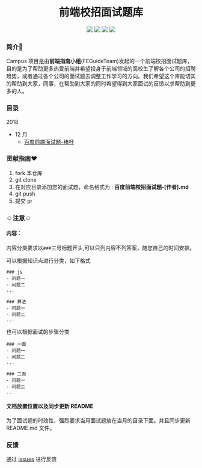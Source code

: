 <h1 align="center">前端校招面试题库</h1>

<p align='center'> 
  <a href='https://github.com/FEGuideTeam/Campus/network/members'><img src='https://img.shields.io/github/forks/FEGuideTeam/Campus.svg'></a>
  <a href='https://github.com/FEGuideTeam/Campus/issues'><img src='
https://img.shields.io/github/issues/FEGuideTeam/Campus.svg
'></a>
  <a href='https://github.com/FEGuideTeam/Campus/issues'><img src='https://img.shields.io/github/license/FEGuideTeam/Campus.svg'></a>
  <a href='https://github.com/FEGuideTeam/Campus/stargazers'><img src='https://img.shields.io/github/stars/FEGuideTeam/Campus.svg'></a>
</p>

### 简介:clap:

Campus 项目是由**前端指南小组**(FEGuideTeam)发起的一个前端校招面试题库，目的是为了帮助更多热爱前端并希望投身于前端领域的高校生了解各个公司的招聘趋势，或者通过各个公司的面试题去调整工作学习的方向。我们希望这个库能切实的帮助到大家，同事，在帮助到大家的同时希望得到大家面试的反馈以求帮助到更多的人。

### 目录

2018

- 12 月
  - [百度前端面试题-棒杆](./2018/12/百度前端面试题-棒杆.md)

### 贡献指南:heart:

1. fork 本仓库
2. git clone
3. 在对应目录添加您的面试题，命名格式为 : **百度前端校招面试题-[作者].md**
4. git push
5. 提交 pr

### :relaxed:注意:relaxed:

#### 内容：

内容分类要求以`###`三号标题开头,可以只列内容不列答案，随您自己的时间安排。

可以根据知识点进行分类，如下格式

```
### js
- 问题一
- 问题二
...

### 算法
- 问题一
- 问题二
...
```

也可以根据面试的步骤分类

```
### 一面
- 问题一
- 问题二
...

### 二面
- 问题一
- 问题二
...
```

#### 文档放置位置以及同步更新 README

为了面试题的时效性，强烈要求当月面试题放在当月的目录下面。并且同步更新 README.md 文件。

### 反馈

通过 [issues](https://github.com/FEGuideTeam/Campus/issues) 进行反馈
